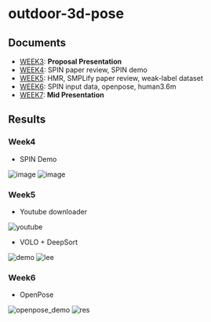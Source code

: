# outdoor-3d-pose

## Documents
- [WEEK3](https://github.com/TheStarkor/CS409-meeting/blob/master/presentation/proposal_presentation_team1.pdf): **Proposal Presentation**
- [WEEK4](https://github.com/TheStarkor/CS409-meeting/tree/master/docs/week4): SPIN paper review, SPIN demo
- [WEEK5](https://github.com/TheStarkor/CS409-meeting/tree/master/docs/week5): HMR, SMPLify paper review, weak-label dataset
- [WEEK6](https://github.com/TheStarkor/CS409-meeting/tree/master/docs/week6): SPIN input data, openpose, human3.6m
- [WEEK7](): **Mid Presentation**

## Results

### Week4
- SPIN Demo  

![image](https://user-images.githubusercontent.com/45455072/93908460-9ac84200-fd39-11ea-96a6-dcf6dab64d92.png)
![image](https://user-images.githubusercontent.com/45455072/93911387-48892000-fd3d-11ea-996b-310c632f7f94.png)

### Week5
- Youtube downloader  

![youtube](https://user-images.githubusercontent.com/45455072/94900745-7eae6880-04d0-11eb-89b8-0266c3fcc84f.gif)


- VOLO + DeepSort  

![demo](https://github.com/TheStarkor/CS409-meeting/blob/master/src/demo.gif?raw=true)
![lee](https://github.com/TheStarkor/CS409-meeting/blob/master/src/lee.gif?raw=true)

### Week6
- OpenPose  

![openpose_demo](https://user-images.githubusercontent.com/45455072/94904645-9557be00-04d6-11eb-9bf4-3e9a2676ddf9.gif)
![res](https://user-images.githubusercontent.com/45455072/94905289-99d0a680-04d7-11eb-834a-844cafda3c72.gif)
